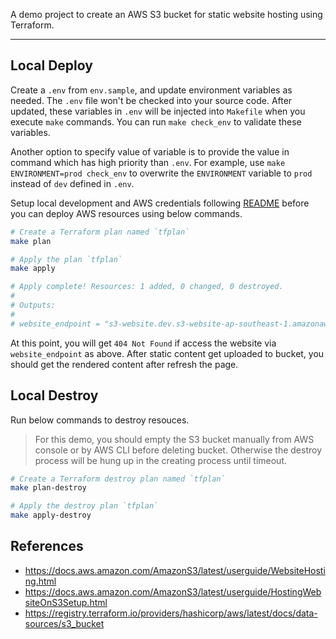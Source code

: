 A demo project to create an AWS S3 bucket for static website hosting using Terraform.
___

## Local Deploy
Create a `.env` from `env.sample`, and update environment variables as needed. The `.env` file won't be checked into your source code. After updated, these variables in `.env` will be injected into `Makefile` when you execute `make` commands. You can run `make check_env` to validate these variables. 

Another option to specify value of variable is to provide the value in command which has high priority than `.env`. For example, use `make ENVIRONMENT=prod check_env` to overwrite the `ENVIRONMENT` variable to `prod` instead of `dev` defined in `.env`.

Setup local development and AWS credentials following [README](../README.md) before you can deploy AWS resources using below commands.

```bash
# Create a Terraform plan named `tfplan`
make plan

# Apply the plan `tfplan`
make apply

# Apply complete! Resources: 1 added, 0 changed, 0 destroyed.
# 
# Outputs:
# 
# website_endpoint = "s3-website.dev.s3-website-ap-southeast-1.amazonaws.com"
```
At this point, you will get `404 Not Found` if access the website via `website_endpoint` as above. After static content get uploaded to bucket, you should get the rendered content after refresh the page.

## Local Destroy
Run below commands to destroy resouces.

> For this demo, you should empty the S3 bucket manually from AWS console or by AWS CLI before deleting bucket. Otherwise the destroy process will be hung up in the creating process until timeout.  

```bash
# Create a Terraform destroy plan named `tfplan`
make plan-destroy

# Apply the destroy plan `tfplan`
make apply-destroy
```

## References
- https://docs.aws.amazon.com/AmazonS3/latest/userguide/WebsiteHosting.html
- https://docs.aws.amazon.com/AmazonS3/latest/userguide/HostingWebsiteOnS3Setup.html
- https://registry.terraform.io/providers/hashicorp/aws/latest/docs/data-sources/s3_bucket